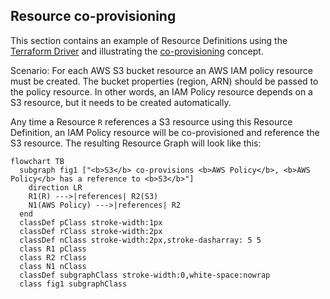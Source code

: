 ## Resource co-provisioning

This section contains an example of Resource Definitions using the [Terraform Driver](https://developer.humanitec.com/integration-and-extensions/drivers/generic-drivers/terraform/) and illustrating the [co-provisioning](https://developer.humanitec.com/platform-orchestrator/resources/resource-graph/#co-provision-resources) concept.

Scenario: For each AWS S3 bucket resource an AWS IAM policy resource must be created. The bucket properties (region, ARN) should be passed to the policy resource. 
In other words, an IAM Policy resource depends on a S3 resource, but it needs to be created automatically.

Any time a Resource `R` references a S3 resource using this Resource Definition, an IAM Policy resource will be co-provisioned and reference the S3 resource. The resulting Resource Graph will look like this:

```mermaid
flowchart TB
  subgraph fig1 ["<b>S3</b> co-provisions <b>AWS Policy</b>, <b>AWS Policy</b> has a reference to <b>S3</b>"]
    direction LR
    R1(R) --->|references| R2(S3)
    N1(AWS Policy) --->|references| R2
  end
  classDef pClass stroke-width:1px
  classDef rClass stroke-width:2px
  classDef nClass stroke-width:2px,stroke-dasharray: 5 5
  class R1 pClass
  class R2 rClass
  class N1 nClass
  classDef subgraphClass stroke-width:0,white-space:nowrap
  class fig1 subgraphClass
```